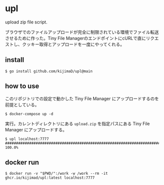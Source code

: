 # upl

upload zip file script.

ブラウザでのファイルアップロードが完全に制限されている環境でファイル転送させるために作った。Tiny File ManagerのエンドポイントにcURLで直にリクエストし、クッキー取得とアップロードを一度にやってくれる。

## install

```
$ go install github.com/kijimaD/upl@main
```

## how to use

このリポジトリでの設定で動かした Tiny File Manager にアップロードするのを前提としている。

```
$ docker-compose up -d
```

実行。カレントディレクトリにある `upload.zip` を指定パスにある Tiny File Manager にアップロードする。

```
$ upl localhost:7777
######################################################################## 100.0%
```

## docker run

```
$ docker run -v "$PWD/":/work -w /work --rm -it ghcr.io/kijimad/upl:latest localhost:7777
```
